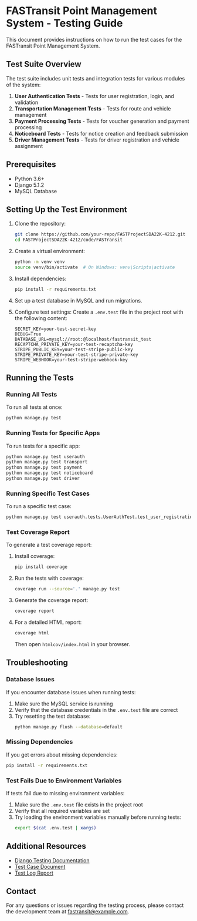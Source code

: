 # FASTransit Point Management System - Testing Guide

This document provides instructions on how to run the test cases for the FASTransit Point Management System.

## Test Suite Overview

The test suite includes unit tests and integration tests for various modules of the system:

1. **User Authentication Tests** - Tests for user registration, login, and validation
2. **Transportation Management Tests** - Tests for route and vehicle management
3. **Payment Processing Tests** - Tests for voucher generation and payment processing
4. **Noticeboard Tests** - Tests for notice creation and feedback submission
5. **Driver Management Tests** - Tests for driver registration and vehicle assignment

## Prerequisites

- Python 3.6+
- Django 5.1.2
- MySQL Database

## Setting Up the Test Environment

1. Clone the repository:
   ```bash
   git clone https://github.com/your-repo/FASTProjectSDA22K-4212.git
   cd FASTProjectSDA22K-4212/code/FASTransit
   ```

2. Create a virtual environment:
   ```bash
   python -m venv venv
   source venv/bin/activate  # On Windows: venv\Scripts\activate
   ```

3. Install dependencies:
   ```bash
   pip install -r requirements.txt
   ```

4. Set up a test database in MySQL and run migrations.

5. Configure test settings:
   Create a `.env.test` file in the project root with the following content:
   ```
   SECRET_KEY=your-test-secret-key
   DEBUG=True
   DATABASE_URL=mysql://root:@localhost/fastransit_test
   RECAPTCHA_PRIVATE_KEY=your-test-recaptcha-key
   STRIPE_PUBLIC_KEY=your-test-stripe-public-key
   STRIPE_PRIVATE_KEY=your-test-stripe-private-key
   STRIPE_WEBHOOK=your-test-stripe-webhook-key
   ```

## Running the Tests

### Running All Tests

To run all tests at once:

```bash
python manage.py test
```

### Running Tests for Specific Apps

To run tests for a specific app:

```bash
python manage.py test userauth
python manage.py test transport
python manage.py test payment
python manage.py test noticeboard
python manage.py test driver
```

### Running Specific Test Cases

To run a specific test case:

```bash
python manage.py test userauth.tests.UserAuthTest.test_user_registration_valid
```

### Test Coverage Report

To generate a test coverage report:

1. Install coverage:
   ```bash
   pip install coverage
   ```

2. Run the tests with coverage:
   ```bash
   coverage run --source='.' manage.py test
   ```

3. Generate the coverage report:
   ```bash
   coverage report
   ```

4. For a detailed HTML report:
   ```bash
   coverage html
   ```
   Then open `htmlcov/index.html` in your browser.

## Troubleshooting

### Database Issues

If you encounter database issues when running tests:

1. Make sure the MySQL service is running
2. Verify that the database credentials in the `.env.test` file are correct
3. Try resetting the test database:
   ```bash
   python manage.py flush --database=default
   ```

### Missing Dependencies

If you get errors about missing dependencies:

```bash
pip install -r requirements.txt
```

### Test Fails Due to Environment Variables

If tests fail due to missing environment variables:

1. Make sure the `.env.test` file exists in the project root
2. Verify that all required variables are set
3. Try loading the environment variables manually before running tests:
   ```bash
   export $(cat .env.test | xargs)
   ```

## Additional Resources

- [Django Testing Documentation](https://docs.djangoproject.com/en/5.1/topics/testing/)
- [Test Case Document](test_case_document.md)
- [Test Log Report](test_log_report.md)

## Contact

For any questions or issues regarding the testing process, please contact the development team at fastransit@example.com. 